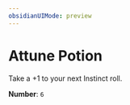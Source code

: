 ```yaml
---
obsidianUIMode: preview
---
```

# Attune Potion

Take a +1 to your next Instinct roll.

**Number**: `6`
